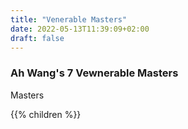 ```yaml
---
title: "Venerable Masters"
date: 2022-05-13T11:39:09+02:00
draft: false
---
```


### Ah Wang's 7 Vewnerable Masters

Masters

{{% children  %}}
